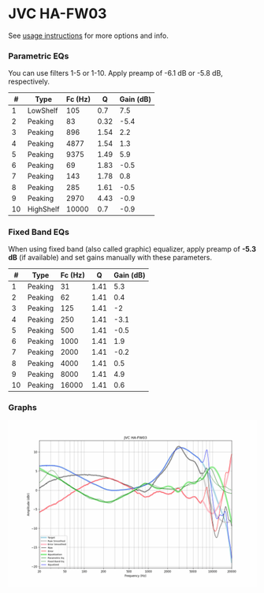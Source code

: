 # JVC HA-FW03
See [usage instructions](https://github.com/jaakkopasanen/AutoEq#usage) for more options and info.

### Parametric EQs
You can use filters 1-5 or 1-10. Apply preamp of -6.1 dB or -5.8 dB, respectively.

|   # | Type      |   Fc (Hz) |    Q |   Gain (dB) |
|-----|-----------|-----------|------|-------------|
|   1 | LowShelf  |       105 | 0.7  |         7.5 |
|   2 | Peaking   |        83 | 0.32 |        -5.4 |
|   3 | Peaking   |       896 | 1.54 |         2.2 |
|   4 | Peaking   |      4877 | 1.54 |         1.3 |
|   5 | Peaking   |      9375 | 1.49 |         5.9 |
|   6 | Peaking   |        69 | 1.83 |        -0.5 |
|   7 | Peaking   |       143 | 1.78 |         0.8 |
|   8 | Peaking   |       285 | 1.61 |        -0.5 |
|   9 | Peaking   |      2970 | 4.43 |        -0.9 |
|  10 | HighShelf |     10000 | 0.7  |        -0.9 |

### Fixed Band EQs
When using fixed band (also called graphic) equalizer, apply preamp of **-5.3 dB** (if available) and set gains manually with these parameters.

|   # | Type    |   Fc (Hz) |    Q |   Gain (dB) |
|-----|---------|-----------|------|-------------|
|   1 | Peaking |        31 | 1.41 |         5.3 |
|   2 | Peaking |        62 | 1.41 |         0.4 |
|   3 | Peaking |       125 | 1.41 |        -2   |
|   4 | Peaking |       250 | 1.41 |        -3.1 |
|   5 | Peaking |       500 | 1.41 |        -0.5 |
|   6 | Peaking |      1000 | 1.41 |         1.9 |
|   7 | Peaking |      2000 | 1.41 |        -0.2 |
|   8 | Peaking |      4000 | 1.41 |         0.5 |
|   9 | Peaking |      8000 | 1.41 |         4.9 |
|  10 | Peaking |     16000 | 1.41 |         0.6 |

### Graphs
![](./JVC%20HA-FW03.png)

